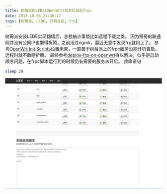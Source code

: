 ```yaml
---
title: 树莓派刷LEDE(OpenWrt)后开机自启frpc
date: 2018-10-08 21:30:47
tags: [树莓派, LEDE, 开机自启, frp]
---
```

树莓派安装LEDE实现翻墙后，总想搞点事情比如远程下载之类。
因为租房的联通网并没有公网IP也懒得折腾，之前用过ngrok，最近无意中发现frp就用上了。
参考[OpenWrt Init Scripts](https://wiki.openwrt.org/doc/techref/initscripts)设置未果，一直苦于树莓派上的frpc服务没能开机自启，远程时就不敢瞎折腾。
最终参考[deploy-frp-on-openwrt](https://blog.ferstar.org/post/deploy-frp-on-openwrt/)得以解决，似乎是启动顺序问题，在frpc脚本运行到的时候仍有需要的服务未开启。
救命语句
```bash
sleep 30
```
![](/img/lede17.01_autostart_frpc_when_reboot.png)